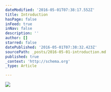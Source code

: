 ```yaml
---
dateModified: '2016-05-01T07:38:17.552Z'
title: Introduction
hasPage: false
inFeed: true
inNav: false
description: ''
author: []
starred: false
datePublished: '2016-05-01T07:38:32.423Z'
sourcePath: _posts/2016-05-01-introduction.md
published: true
_context: 'http://schema.org'
_type: Article

---
```

![](https://the-grid-user-content.s3-us-west-2.amazonaws.com/61b2a787-f54e-4597-a22f-463f961d24d8.jpg)